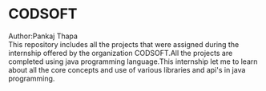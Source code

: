 # CODSOFT
Author:Pankaj Thapa <br>
This repository includes all the projects that were assigned during the internship offered by the organization CODSOFT.All the projects are completed using java programming language.This internship let me to learn about all the core concepts and use of various libraries and api's in java programming.

